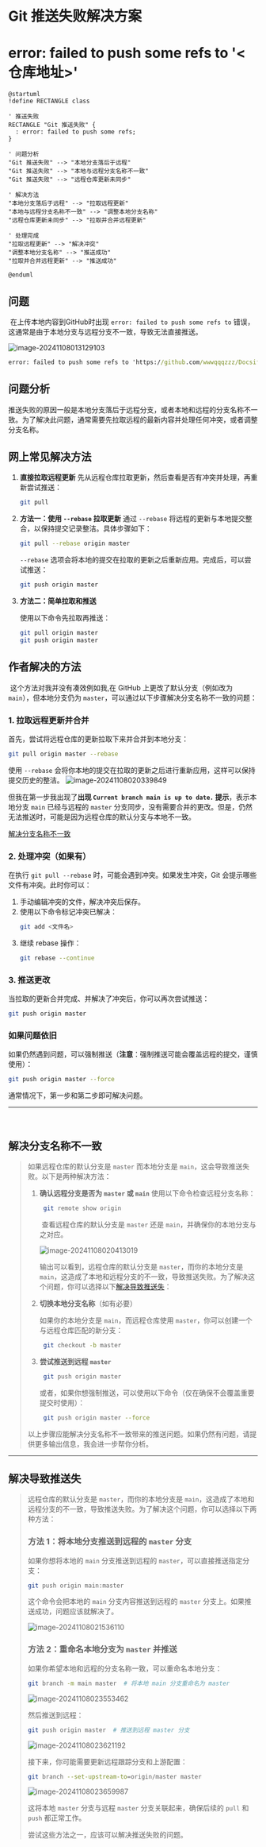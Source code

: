 # Git 推送失败解决方案

# error: failed to push some refs to '<仓库地址>'

```plantuml
@startuml
!define RECTANGLE class

' 推送失败
RECTANGLE "Git 推送失败" {
  : error: failed to push some refs;
}

' 问题分析
"Git 推送失败" --> "本地分支落后于远程"
"Git 推送失败" --> "本地与远程分支名称不一致"
"Git 推送失败" --> "远程仓库更新未同步"

' 解决方法
"本地分支落后于远程" --> "拉取远程更新"
"本地与远程分支名称不一致" --> "调整本地分支名称"
"远程仓库更新未同步" --> "拉取并合并远程更新"

' 处理完成
"拉取远程更新" --> "解决冲突"
"调整本地分支名称" --> "推送成功"
"拉取并合并远程更新" --> "推送成功"

@enduml
```



## 问题

​	在上传本地内容到GitHub时出现 `error: failed to push some refs to` 错误，这通常是由于本地分支与远程分支不一致，导致无法直接推送。

![image-20241108013129103](https://cdn.jsdelivr.net/gh/wwwqqqzzz/Image/img/image-20241108013129103.png)

```cmd
error: failed to push some refs to 'https://github.com/wwwqqqzzz/Docsify_Blog.git'
```

## 问题分析

推送失败的原因一般是本地分支落后于远程分支，或者本地和远程的分支名称不一致。为了解决此问题，通常需要先拉取远程的最新内容并处理任何冲突，或者调整分支名称。

## 网上常见解决方法

1. **直接拉取远程更新**
   先从远程仓库拉取更新，然后查看是否有冲突并处理，再重新尝试推送：

   ```bash
   git pull
   ```

2. **方法一：使用 `--rebase` 拉取更新**
   通过 `--rebase` 将远程的更新与本地提交整合，以保持提交记录整洁。具体步骤如下：

   ```bash
   git pull --rebase origin master
   ```

   `--rebase` 选项会将本地的提交在拉取的更新之后重新应用。完成后，可以尝试推送：

   ```bash
   git push origin master
   ```

3. **方法二：简单拉取和推送**

   使用以下命令先拉取再推送：

   ```bash
   git pull origin master
   git push origin master
   ```

## 作者解决的方法

​	这个方法对我并没有凑效例如我,在 GitHub 上更改了默认分支（例如改为 `main`），但本地分支仍为 `master`，可以通过以下步骤解决分支名称不一致的问题：

### 1. 拉取远程更新并合并
首先，尝试将远程仓库的更新拉取下来并合并到本地分支：

```bash
git pull origin master --rebase
```

使用 `--rebase` 会将你本地的提交在拉取的更新之后进行重新应用，这样可以保持提交历史的整洁。  ![image-20241108020339849](https://cdn.jsdelivr.net/gh/wwwqqqzzz/Image/img/image-20241108020339849.png)



但我在第一步我出现了**出现 `Current branch main is up to date.` 提示**，表示本地分支 `main` 已经与远程的 `master` 分支同步，没有需要合并的更改。但是，仍然无法推送时，可能是因为远程仓库的默认分支与本地不一致。

[解决分支名称不一致](#解决分支名称不一致)



### 2. 处理冲突（如果有）
在执行 `git pull --rebase` 时，可能会遇到冲突。如果发生冲突，Git 会提示哪些文件有冲突。此时你可以：

1. 手动编辑冲突的文件，解决冲突后保存。
2. 使用以下命令标记冲突已解决：
   ```bash
   git add <文件名>
   ```
3. 继续 rebase 操作：
   ```bash
   git rebase --continue
   ```

### 3. 推送更改
当拉取的更新合并完成、并解决了冲突后，你可以再次尝试推送：

```bash
git push origin master
```

### 如果问题依旧
如果仍然遇到问题，可以强制推送（**注意**：强制推送可能会覆盖远程的提交，谨慎使用）：

```bash
git push origin master --force
```

通常情况下，第一步和第二步即可解决问题。



------

​	

## 解决分支名称不一致

> 如果远程仓库的默认分支是 `master` 而本地分支是 `main`，这会导致推送失败。以下是两种解决方法：
>
> 1. **确认远程分支是否为 `master` 或 `main`**
>     使用以下命令检查远程分支名称：
> 
>    ```bash
>     git remote show origin
>    ```
> 
>    ​	查看远程仓库的默认分支是 `master` 还是 `main`，并确保你的本地分支与之对应。
>
>    ![image-20241108020413019](https://cdn.jsdelivr.net/gh/wwwqqqzzz/Image/img/image-20241108020413019.png)
>
>    输出可以看到，远程仓库的默认分支是 `master`，而你的本地分支是 `main`，这造成了本地和远程分支的不一致，导致推送失败。为了解决这个问题，你可以选择以下[解决导致推送失](#解决导致推送失)：
>
> 2. **切换本地分支名称**（如有必要）
>
>    如果你的本地分支是 `main`，而远程仓库使用 `master`，你可以创建一个与远程仓库匹配的新分支：
>
>    ```bash
>     git checkout -b master
>    ```
> 
> 3. **尝试推送到远程 `master`**
>
>    ```bash
>     git push origin master
>    ```
> 
>    或者，如果你想强制推送，可以使用以下命令（仅在确保不会覆盖重要提交时使用）：
>
>    ```bash
>     git push origin master --force
>    ```
> 
> 以上步骤应能解决分支名称不一致带来的推送问题。如果仍然有问题，请提供更多输出信息，我会进一步帮你分析。



------



## 解决导致推送失

> 远程仓库的默认分支是 `master`，而你的本地分支是 `main`，这造成了本地和远程分支的不一致，导致推送失败。为了解决这个问题，你可以选择以下两种方法：
>
> ### 方法 1：将本地分支推送到远程的 `master` 分支
>
> 如果你想将本地的 `main` 分支推送到远程的 `master`，可以直接推送指定分支：
>
> ```bash
>git push origin main:master
> ```
> 
> 这个命令会把本地的 `main` 分支内容推送到远程的 `master` 分支上。如果推送成功，问题应该就解决了。
>
> ![image-20241108021536110](https://cdn.jsdelivr.net/gh/wwwqqqzzz/Image/img/image-20241108021536110.png)
>
> ### 方法 2：重命名本地分支为 `master` 并推送
>
> 如果你希望本地和远程的分支名称一致，可以重命名本地分支：
>
> ```bash
>git branch -m main master  # 将本地 main 分支重命名为 master
> ```
> 
> ![image-20241108023553462](https://cdn.jsdelivr.net/gh/wwwqqqzzz/Image/img/image-20241108023553462.png)
>
> 然后推送到远程：
>
> ```bash
>git push origin master  # 推送到远程 master 分支
> ```
> 
> ![image-20241108023621192](https://cdn.jsdelivr.net/gh/wwwqqqzzz/Image/img/image-20241108023621192.png)
>
> 接下来，你可能需要更新远程跟踪分支和上游配置：
>
> ```bash
>git branch --set-upstream-to=origin/master master
> ```
> 
> ![image-20241108023659987](https://cdn.jsdelivr.net/gh/wwwqqqzzz/Image/img/image-20241108023659987.png)
>
> 这将本地 `master` 分支与远程 `master` 分支关联起来，确保后续的 `pull` 和 `push` 都正常工作。
>
> 尝试这些方法之一，应该可以解决推送失败的问题。





